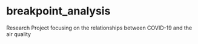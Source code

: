 # breakpoint_analysis
Research Project focusing on the relationships between COVID-19 and the air quality  
